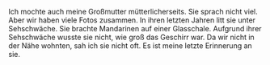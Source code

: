 Ich mochte auch meine Großmutter mütterlicherseits. Sie sprach nicht viel. Aber wir haben viele Fotos zusammen. In ihren letzten Jahren litt sie unter Sehschwäche. Sie brachte Mandarinen auf einer Glasschale. Aufgrund ihrer Sehschwäche wusste sie nicht, wie groß das Geschirr war. Da wir nicht in der Nähe wohnten, sah ich sie nicht oft. Es ist meine letzte Erinnerung an sie.